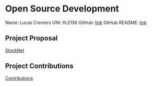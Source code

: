 # Open Source Development

Name: Lucas Cremers
UNI: lfc2136
GitHub: [link](https://github.com/lfcremers/)
GitHub README: [link](https://github.com/lfcremers/lfcremers/blob/main/README.md)

## Project Proposal
[StockNet](./stocknet-proj.md)

## Project Contributions
[Contributions](./stocknet-proj.md)

